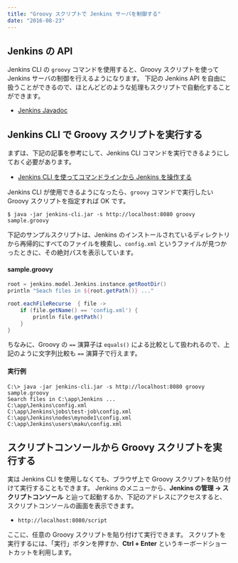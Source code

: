```yaml
---
title: "Groovy スクリプトで Jenkins サーバを制御する"
date: "2016-08-23"
---
```


Jenkins の API
----

Jenkins CLI の `groovy` コマンドを使用すると、Groovy スクリプトを使って Jenkins サーバの制御を行えるようになります。
下記の Jenkins API を自由に扱うことができるので、ほとんどどのような処理もスクリプトで自動化することができます。

- [Jenkins Javadoc](http://javadoc.jenkins-ci.org/)


Jenkins CLI で Groovy スクリプトを実行する
----

まずは、下記の記事を参考にして、Jenkins CLI コマンドを実行できるようにしておく必要があります。

- [Jenkins CLI を使ってコマンドラインから Jenkins を操作する](./cli.html)

Jenkins CLI が使用できるようになったら、`groovy` コマンドで実行したい Groovy スクリプトを指定すれば OK です。

```
$ java -jar jenkins-cli.jar -s http://localhost:8080 groovy sample.groovy
```

下記のサンプルスクリプトは、Jenkins のインストールされているディレクトリから再帰的にすべてのファイルを検索し、`config.xml` というファイルが見つかったときに、その絶対パスを表示しています。

#### sample.groovy

```groovy
root = jenkins.model.Jenkins.instance.getRootDir()
println "Seach files in ${root.getPath()} ..."

root.eachFileRecurse  { file ->
    if (file.getName() == 'config.xml') {
        println file.getPath()
    }
}
```

ちなみに、Groovy の `==` 演算子は `equals()` による比較として扱われるので、上記のように文字列比較も `==` 演算子で行えます。

#### 実行例

```
C:\> java -jar jenkins-cli.jar -s http://localhost:8080 groovy sample.groovy
Search files in C:\app\Jenkins ...
C:\app\Jenkins\config.xml
C:\app\Jenkins\jobs\test-job\config.xml
C:\app\Jenkins\nodes\mynode1\config.xml
C:\app\Jenkins\users\maku\config.xml
```


スクリプトコンソールから Groovy スクリプトを実行する
----

実は Jenkins CLI を使用しなくても、ブラウザ上で Groovy スクリプトを貼り付けて実行することもできます。
Jenkins のメニューから、**Jenkins の管理 → スクリプトコンソール** と辿って起動するか、下記のアドレスにアクセスすると、スクリプトコンソールの画面を表示できます。

* `http://localhost:8080/script`

ここに、任意の Groovy スクリプトを貼り付けて実行できます。
スクリプトを実行するには、「実行」ボタンを押すか、**Ctrl + Enter** というキーボードショートカットを利用します。

